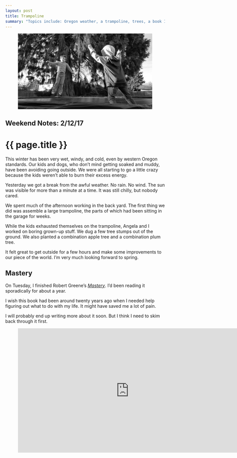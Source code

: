 ```yaml
---
layout: post
title: Trampoline
summary: "Topics include: Oregon weather, a trampoline, trees, a book I read, and a Tiny Desk Concert."
---
```


<figure class="wide">
  <img src="/img/medium/1*OIRFVvchs5LU5-k5g0DPvg.jpeg">
</figure>

<h2 class="kicker">Weekend Notes: 2/12/17</h2>

# {{ page.title }}

This winter has been very wet, windy, and cold, even by western Oregon standards. Our kids and dogs, who don’t mind getting soaked and muddy, have been avoiding going outside. We were all starting to go a little crazy because the kids weren’t able to burn their excess energy.

Yesterday we got a break from the awful weather. No rain. No wind. The sun was visible for more than a minute at a time. It was still chilly, but nobody cared.

We spent much of the afternoon working in the back yard. The first thing we did was assemble a large trampoline, the parts of which had been sitting in the garage for weeks.

While the kids exhausted themselves on the trampoline, Angela and I worked on boring grown-up stuff. We dug a few tree stumps out of the ground. We also planted a combination apple tree and a combination plum tree.

It felt great to get outside for a few hours and make some improvements to our piece of the world. I’m very much looking forward to spring.

## Mastery

On Tuesday, I finished Robert Greene’s <a href="https://en.wikipedia.org/wiki/Mastery_%28book%29"><em>Mastery</em></a>. I’d been reading it sporadically for about a year.

I wish this book had been around twenty years ago when I needed help figuring out what to do with my life. It might have saved me a lot of pain.

I will probably end up writing more about it soon. But I think I need to skim back through it first.

<figure>
  <div class="video-container">
    <iframe src="https://www.youtube.com/embed/BGpmIANN5Lg?rel=0" scrolling="no" width="700" height="393" frameborder="0"></iframe>
  </div>
</figure>
